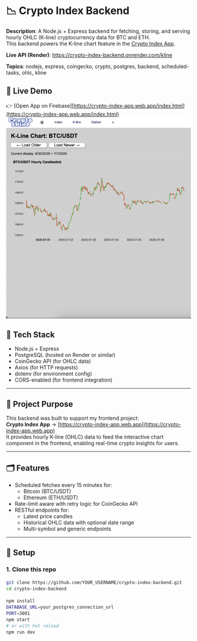 # 📉 Crypto Index Backend

**Description**: A Node.js + Express backend for fetching, storing, and serving hourly OHLC (K-line) cryptocurrency data for BTC and ETH.  
This backend powers the K-line chart feature in the [Crypto Index App](https://crypto-index-app.web.app/).

**Live API (Render)**: https://crypto-index-backend.onrender.com/kline 

**Topics**: nodejs, express, coingecko, crypto, postgres, backend, scheduled-tasks, ohlc, kline

## 🚀 Live Demo

👉 [Open App on Firebase][https://crypto-index-app.web.app/index.html](https://crypto-index-app.web.app/index.html)  
![App screenshot](demo-screenshot.png)

## 🔧 Tech Stack

- Node.js + Express
- PostgreSQL (hosted on Render or similar)
- CoinGecko API (for OHLC data)
- Axios (for HTTP requests)
- dotenv (for environment config)
- CORS-enabled (for frontend integration)

---

## 📌 Project Purpose

This backend was built to support my frontend project:  
**Crypto Index App** → [https://crypto-index-app.web.app](https://crypto-index-app.web.app)  
It provides hourly K-line (OHLC) data to feed the interactive chart component in the frontend, enabling real-time crypto insights for users.

---

## 🗂 Features

- Scheduled fetches every 15 minutes for:
  - Bitcoin (BTC/USDT)
  - Ethereum (ETH/USDT)
- Rate-limit aware with retry logic for CoinGecko API
- RESTful endpoints for:
  - Latest price candles
  - Historical OHLC data with optional date range
  - Multi-symbol and generic endpoints

---

## 🚀 Setup

### 1. Clone this repo
```bash
git clone https://github.com/YOUR_USERNAME/crypto-index-backend.git
cd crypto-index-backend

npm install
DATABASE_URL=your_postgres_connection_url
PORT=3001
npm start
# or with hot reload
npm run dev

